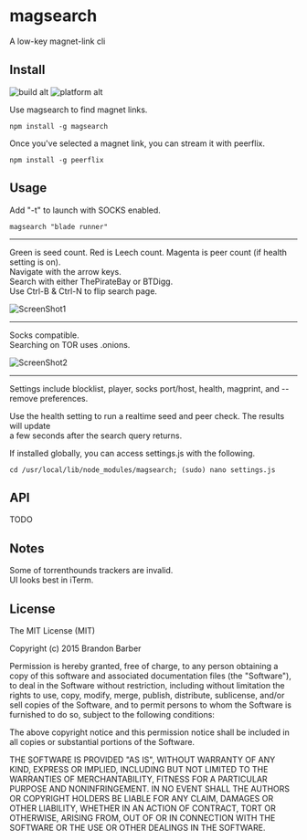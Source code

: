 # magsearch #

A low-key magnet-link cli


## Install ##
![build alt](https://travis-ci.org/roecrew/magsearch.svg?branch=master)
![platform alt](https://img.shields.io/badge/platform-windows%20|%20linux%20|%20osx-blue.svg)


Use magsearch to find magnet links.

```
npm install -g magsearch
```

Once you've selected a magnet link, you can stream it with peerflix.

```
npm install -g peerflix
```

## Usage ##
 
  Add "-t" to launch with SOCKS enabled.

  ```
magsearch "blade runner"
  ```
  
  ___
  
  Green is seed count. Red is Leech count. Magenta is peer count (if health setting is on). <br>
  Navigate with the arrow keys. <br>
  Search with either ThePirateBay or BTDigg. <br>
  Use Ctrl-B & Ctrl-N to flip search page.
  
  ![ScreenShot1](http://s16.postimg.org/68xh9pdlx/Screen_Shot_2015_04_03_at_18_57_49.png)
  
  ---
  
  Socks compatible. <br>
  Searching on TOR uses .onions. <br>
  
  ![ScreenShot2](http://s1.postimg.org/dwdjiwlrz/Screen_Shot_2015_04_03_at_18_57_15.png)
  
  ___
  
  Settings include blocklist, player, socks port/host, health, magprint, and --remove preferences. <br>
  
  
  Use the health setting to run a realtime seed and peer check. The results will update <br>
  a few seconds after the search query returns. <br>
  
  If installed globally, you can access settings.js with the following. <br>
  
  ```
  cd /usr/local/lib/node_modules/magsearch; (sudo) nano settings.js
  ```
  

## API ##

  TODO

## Notes ##

Some of torrenthounds trackers are invalid. <br>
UI looks best in iTerm.

## License ##
The MIT License (MIT)

Copyright (c) 2015 Brandon Barber

Permission is hereby granted, free of charge, to any person obtaining a copy
of this software and associated documentation files (the "Software"), to deal
in the Software without restriction, including without limitation the rights
to use, copy, modify, merge, publish, distribute, sublicense, and/or sell
copies of the Software, and to permit persons to whom the Software is
furnished to do so, subject to the following conditions:

The above copyright notice and this permission notice shall be included in all
copies or substantial portions of the Software.

THE SOFTWARE IS PROVIDED "AS IS", WITHOUT WARRANTY OF ANY KIND, EXPRESS OR
IMPLIED, INCLUDING BUT NOT LIMITED TO THE WARRANTIES OF MERCHANTABILITY,
FITNESS FOR A PARTICULAR PURPOSE AND NONINFRINGEMENT. IN NO EVENT SHALL THE
AUTHORS OR COPYRIGHT HOLDERS BE LIABLE FOR ANY CLAIM, DAMAGES OR OTHER
LIABILITY, WHETHER IN AN ACTION OF CONTRACT, TORT OR OTHERWISE, ARISING FROM,
OUT OF OR IN CONNECTION WITH THE SOFTWARE OR THE USE OR OTHER DEALINGS IN THE
SOFTWARE.

